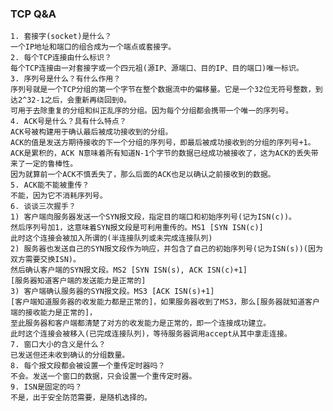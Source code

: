 ### TCP Q&A

    1. 套接字(socket)是什么？
    一个IP地址和端口的组合成为一个端点或套接字。
    2. 每个TCP连接由什么标识？
    每个TCP连接由一对套接字或一个四元祖(源IP、源端口、目的IP、目的端口)唯一标识。
    3. 序列号是什么？有什么作用？
    序列号就是一个TCP分组的第一个字节在整个数据流中的偏移量。它是一个32位无符号整数，到达2^32-1之后，会重新再绕回到0。
    可用于去除重复的分组和纠正乱序的分组。因为每个分组都会携带一个唯一的序列号。
    4. ACK号是什么？具有什么特点？
    ACK号被构建用于确认最后被成功接收到的分组。
    ACK的值是发送方期待接收的下一个分组的序列号，即最后被成功接收到的分组的序列号+1。
    ACK是累积的，ACK N意味着所有知道N-1个字节的数据已经成功被接收了，这为ACK的丢失带来了一定的鲁棒性。
    因为就算前一个ACK不慎丢失了，那么后面的ACK也足以确认之前接收到的数据。
    5. ACK能不能被重传？
    不能，因为它不消耗序列号。
    6. 谈谈三次握手？
    1) 客户端向服务器发送一个SYN报文段，指定目的端口和初始序列号(记为ISN(c))。
    然后序列号加1，这意味着SYN报文段是可利用重传的。MS1 [SYN ISN(c)]
    此时这个连接会被加入所谓的(半连接队列或未完成连接队列)
    2) 服务器也发送自己的SYN报文段作为响应，并包含了自己的初始序列号(记为ISN(s))(因为双方需要交换ISN)。
    然后确认客户端的SYN报文段。MS2 [SYN ISN(s), ACK ISN(c)+1]
    [服务器知道客户端的发送能力是正常的]
    3) 客户端确认服务器的SYN报文段。MS3 [ACK ISN(s)+1]
    [客户端知道服务器的收发能力都是正常的]，如果服务器收到了MS3，那么[服务器就知道客户端的接收能力是正常的]，
    至此服务器和客户端都清楚了对方的收发能力是正常的，即一个连接成功建立。
    此时这个连接会被移入(已完成连接队列)，等待服务器调用accept从其中拿走连接。
    7. 窗口大小的含义是什么？
    已发送但还未收到确认的分组数量。
    8. 每个报文段都会被设置一个重传定时器吗？
    不会。发送一个窗口的数据，只会设置一个重传定时器。
    9. ISN是固定的吗？
    不是，出于安全防范需要，是随机选择的。
